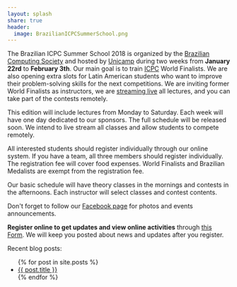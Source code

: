 ```yaml
---
layout: splash
share: true
header:
  image: BrazilianICPCSummerSchool.png
---
```


The Brazilian ICPC Summer School 2018 is organized by the [Brazilian Computing Society](http://www.sbc.org.br) and hosted by [Unicamp](http://www.unicamp.br) during two weeks from **January 22rd** to **February 3th**. Our main goal is to train [ICPC](http://acm.baylor.edu) World Finalists. We are also opening extra slots for Latin American students who want to improve their problem-solving skills for the next competitions. We are inviting former World Finalists as instructors, we are [streaming live](http://www.youtube.com/c/rjazevedo/live) all lectures, and you can take part of the contests remotely.

This edition will include lectures from Monday to Saturday. Each week will have one day dedicated to our sponsors. The full schedule will be released soon. We intend to live stream all classes and allow students to compete remotely.

All interested students should register individually through our online system. If you have a team, all three members should register individually. The registration fee will cover food expenses. World Finalists and Brazilian Medalists are exempt from the registration fee.

Our basic schedule will have theory classes in the mornings and contests in the afternoons. Each instructor will select classes and contest contents.

Don't forget to follow our [Facebook page](http://www.facebook.com/maratona) for photos and events announcements.

**Register online to get updates and view online activities** through [this Form](http://bit.ly/summerschool18). We will keep you posted about news and updates after you register.


Recent blog posts:

<ul>
  {% for post in site.posts %}
    <li>
      <a href="{{ site.baseurl }}{{ post.url }}">{{ post.title }}</a>
    </li>
  {% endfor %}
</ul>

<br>
